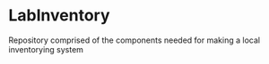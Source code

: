 # LabInventory
Repository comprised of the components needed for making a local inventorying system
